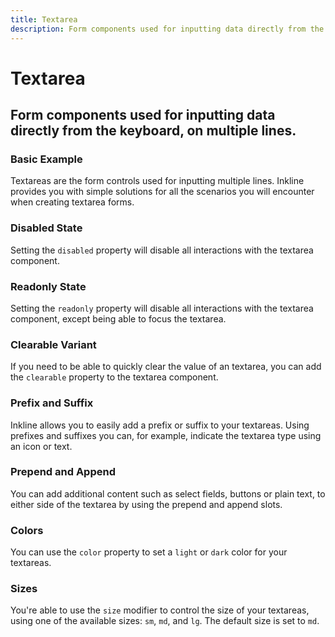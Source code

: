 ```yaml
---
title: Textarea
description: Form components used for inputting data directly from the keyboard, on multiple lines.
---
```


<script setup>
import * as examples from '../../../examples/forms/textarea'
</script>

# Textarea
## Form components used for inputting data directly from the keyboard, on multiple lines.

### Basic Example
Textareas are the form controls used for inputting multiple lines. Inkline provides you with simple solutions for all the scenarios you will encounter when creating textarea forms.

<example :component="examples.ITextareaBasicExample" :html="examples.ITextareaBasicExampleHTML" :js="examples.ITextareaBasicExampleJS"></example>

### Disabled State
Setting the `disabled` property will disable all interactions with the textarea component.

<example :component="examples.ITextareaDisabledExample" :html="examples.ITextareaDisabledExampleHTML" :js="examples.ITextareaDisabledExampleJS"></example>

### Readonly State
Setting the `readonly` property will disable all interactions with the textarea component, except being able to focus the textarea.

<example :component="examples.ITextareaReadonlyExample" :html="examples.ITextareaReadonlyExampleHTML" :js="examples.ITextareaReadonlyExampleJS"></example>

### Clearable Variant
If you need to be able to quickly clear the value of an textarea, you can add the `clearable` property to the textarea component.

<example :component="examples.ITextareaClearableExample" :html="examples.ITextareaClearableExampleHTML" :js="examples.ITextareaClearableExampleJS"></example>

### Prefix and Suffix
Inkline allows you to easily add a prefix or suffix to your textareas. Using prefixes and suffixes you can, for example, indicate the textarea type using an icon or text. 

<example :component="examples.ITextareaPrefixSuffixExample" :html="examples.ITextareaPrefixSuffixExampleHTML" :js="examples.ITextareaPrefixSuffixExampleJS"></example>

### Prepend and Append
You can add additional content such as select fields, buttons or plain text, to either side of the textarea by using the prepend and append slots.

<example :component="examples.ITextareaPrependAppendTextExample" :html="examples.ITextareaPrependAppendTextExampleHTML" :js="examples.ITextareaPrependAppendTextExampleJS"></example>

<example :component="examples.ITextareaPrependAppendButtonExample" :html="examples.ITextareaPrependAppendButtonExampleHTML" :js="examples.ITextareaPrependAppendButtonExampleJS"></example>

<example :component="examples.ITextareaPrependAppendDropdownExample" :html="examples.ITextareaPrependAppendDropdownExampleHTML" :js="examples.ITextareaPrependAppendDropdownExampleJS"></example>

### Colors
You can use the `color` property to set a `light` or `dark` color for your textareas.

<example :component="examples.ITextareaColorVariantsExample" :html="examples.ITextareaColorVariantsExampleHTML" :js="examples.ITextareaColorVariantsExampleJS"></example>

### Sizes
You're able to use the `size` modifier to control the size of your textareas, using one of the available sizes: `sm`, `md`, and `lg`. The default size is set to `md`.

<example :component="examples.ITextareaSizeVariantsExample" :html="examples.ITextareaSizeVariantsExampleHTML" :js="examples.ITextareaSizeVariantsExampleJS"></example>


